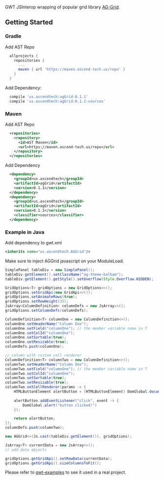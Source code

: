 GWT JSInterop wrapping of popular grid library [AG-Grid](https://www.ag-grid.com/).

## Getting Started

### Gradle

Add AST Repo
```gradle
  allprojects {
    repositories {
      ...
      maven { url 'https://maven.ascend-tech.us/repo' }
    }
  }
```

Add Dependency:
```gradle
  compile 'us.ascendtech:agGrid:0.1.1'
  compile 'us.ascendtech:agGrid:0.1.1:sources'
```

### Maven

Add AST Repo
```xml
  <repositories>
    <repository>
      <id>AST Maven</id>
      <url>https://maven.ascend-tech.us/repo</url>
    </repository>
  </repositories>
```
Add Dependency
```xml
  <dependency>
    <groupId>us.ascendtech</groupId>
    <artifactId>agGrid</artifactId>
    <version>0.1.1</version>
  </dependency>
  <dependency>
    <groupId>us.ascendtech</groupId>
    <artifactId>agGrid</artifactId>
    <version>0.1.1</version>
    <classifier>sources</classifier>
  </dependency>
```

### Example in Java

Add dependency to gwt.xml
```xml
<inherits name="us.ascendtech.AGGrid"/>
```

Make sure to inject AGGrid javascript on your ModuleLoad.

```java
SimplePanel tableDiv = new SimplePanel();
tableDiv.getElement().setClassName("ag-theme-balham");
tableDiv.getElement().getStyle().setOverflow(Style.Overflow.HIDDEN);

GridOptions<T> gridOptions = new GridOptions<>();
gridOptions.setGridApi(new GridApi<>());
gridOptions.setAnimateRows(true);
gridOptions.setRowHeight(35);
JsArray<ColumnDefinition> columnDefs = new JsArray<>();
gridOptions.setColumnDefs(columnDefs);

ColumnDefinition<T> columnOne = new ColumnDefinition<>();
columnOne.setHeaderName("Column One");
columnOne.setField("columnOne"); // the member variable name in T
columnOne.setColId("columnOne");
columnOne.setSortable(true);
columnOne.setResizable(true);
columnDefs.push(columnOne);

// column with custom cell renderer
ColumnDefinition<T> columnTwo = new ColumnDefinition<>();
columnTwo.setHeaderName("Column One");
columnTwo.setField("columnOne"); // the member variable name in T
columnTwo.setColId("columnOne");
columnTwo.setSortable(true);
columnTwo.setResizable(true);
columnTwo.setCellRenderer(params -> {
	HTMLButtonElement alertButton = (HTMLButtonElement) DomGlobal.document.createElement("button");
	
	alertButton.addEventListener("click", event -> {
		DomGlobal.alert("button clicked!")
	});

	return alertButton;
});
columnDefs.push(columnTwo);

new AGGrid<>(Js.cast(tableDiv.getElement()), gridOptions);

JsArray<T> currentData = new JsArray<>();
// add data objects

gridOptions.getGridApi().setRowData(currentData);
gridOptions.getGridApi().sizeColumnsToFit();

```
Please refer to [gwt-examples](https://github.com/ascendtech/gwt-examples) to see it used in a real project.

